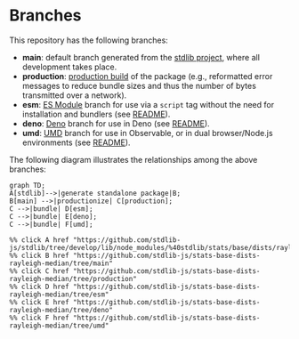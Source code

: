 <!--

@license Apache-2.0

Copyright (c) 2022 The Stdlib Authors.

Licensed under the Apache License, Version 2.0 (the "License");
you may not use this file except in compliance with the License.
You may obtain a copy of the License at

    http://www.apache.org/licenses/LICENSE-2.0

Unless required by applicable law or agreed to in writing, software
distributed under the License is distributed on an "AS IS" BASIS,
WITHOUT WARRANTIES OR CONDITIONS OF ANY KIND, either express or implied.
See the License for the specific language governing permissions and
limitations under the License.

-->

# Branches

This repository has the following branches:

-   **main**: default branch generated from the [stdlib project][stdlib-url], where all development takes place.
-   **production**: [production build][production-url] of the package (e.g., reformatted error messages to reduce bundle sizes and thus the number of bytes transmitted over a network).
-   **esm**: [ES Module][esm-url] branch for use via a `script` tag without the need for installation and bundlers (see [README][esm-readme]).
-   **deno**: [Deno][deno-url] branch for use in Deno (see [README][deno-readme]).
-   **umd**: [UMD][umd-url] branch for use in Observable, or in dual browser/Node.js environments (see [README][umd-readme]).

The following diagram illustrates the relationships among the above branches:

```mermaid
graph TD;
A[stdlib]-->|generate standalone package|B;
B[main] -->|productionize| C[production];
C -->|bundle| D[esm];
C -->|bundle| E[deno];
C -->|bundle| F[umd];

%% click A href "https://github.com/stdlib-js/stdlib/tree/develop/lib/node_modules/%40stdlib/stats/base/dists/rayleigh/median"
%% click B href "https://github.com/stdlib-js/stats-base-dists-rayleigh-median/tree/main"
%% click C href "https://github.com/stdlib-js/stats-base-dists-rayleigh-median/tree/production"
%% click D href "https://github.com/stdlib-js/stats-base-dists-rayleigh-median/tree/esm"
%% click E href "https://github.com/stdlib-js/stats-base-dists-rayleigh-median/tree/deno"
%% click F href "https://github.com/stdlib-js/stats-base-dists-rayleigh-median/tree/umd"
```

[stdlib-url]: https://github.com/stdlib-js/stdlib/tree/develop/lib/node_modules/%40stdlib/stats/base/dists/rayleigh/median
[production-url]: https://github.com/stdlib-js/stats-base-dists-rayleigh-median/tree/production
[deno-url]: https://github.com/stdlib-js/stats-base-dists-rayleigh-median/tree/deno
[deno-readme]: https://github.com/stdlib-js/stats-base-dists-rayleigh-median/blob/deno/README.md
[umd-url]: https://github.com/stdlib-js/stats-base-dists-rayleigh-median/tree/umd
[umd-readme]: https://github.com/stdlib-js/stats-base-dists-rayleigh-median/blob/umd/README.md
[esm-url]: https://github.com/stdlib-js/stats-base-dists-rayleigh-median/tree/esm
[esm-readme]: https://github.com/stdlib-js/stats-base-dists-rayleigh-median/blob/esm/README.md